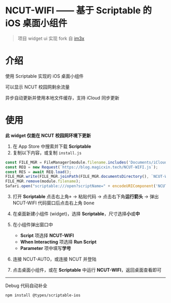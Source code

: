 #   NCUT-WIFI —— 基于 Scriptable 的 iOS 桌面小组件
> 项目 widget ui 实现 fork 自 [im3x](https://github.com/im3x/Scriptables)

# 介绍

使用 Scriptable 实现的 iOS 桌面小组件

可以显示 NCUT 校园网剩余流量

异步自动更新并使用本地文件缓存，支持 iCloud 同步更新

# 使用

**此 widget 仅能在 NCUT 校园网环境下更新**

1. 在 App Store 中搜索并下载 **Scriptable**
2. 复制以下内容，或复制 `install.js`
```js
const FILE_MGR = FileManager[module.filename.includes('Documents/iCloud~') ? 'iCloud' : 'local']();
const REQ = new Request(`https://blog.magicxin.tech/NCUT-WIFI.js`);
const RES = await REQ.load();
FILE_MGR.write(FILE_MGR.joinPath(FILE_MGR.documentsDirectory(), `NCUT-WIFI.js`), RES);
FILE_MGR.remove(module.filename);
Safari.open("scriptable:///open?scriptName=" + encodeURIComponent('NCUT-WIFI'));
```
3. 打开 **Scriptable** 点击右上角<kbd>+</kbd> -> 粘贴代码 -> 点击右下角**运行箭头** -> 弹出 NCUT-WIFI 代码窗口后点击右上角 <kbd>Done</kbd>

4. 在桌面新建小组件 (widget)，选择 **Scriptable**，尺寸选择**小**或**中**

5. 在小组件弹出窗口中

    * **Script** 项选择 **NCUT-WIFI**
    * **When Interacting** 项选择 **Run Script**
    * **Parameter** 项中填写**学号**

6. 连接 NCUT-AUTO，或连接 NCUT 并登陆

7. 点击桌面小组件，或在 **Scriptable** 中运行 **NCUT-WIFI**，返回桌面查看即可


***

Debug 代码自动补全

```shell
npm install @types/scriptable-ios
```
